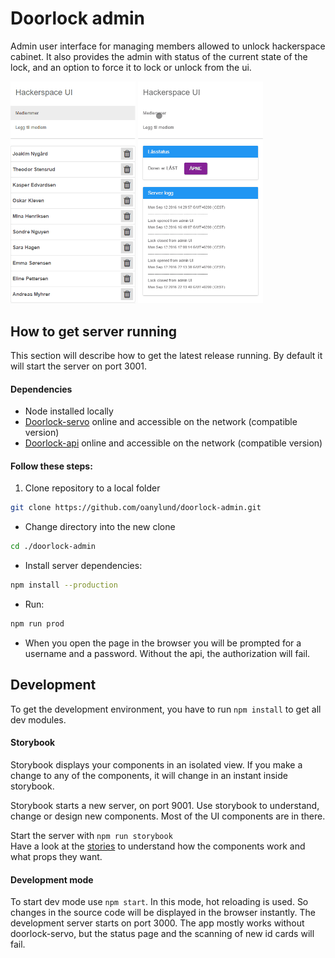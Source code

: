 # Doorlock admin

Admin user interface for managing members allowed to unlock hackerspace cabinet.
It also provides the admin with status of the current state of the lock, and an option to force it to lock or unlock from the ui.

<img src=/docs/images/ChangeMember.gif width=200/>
<img src=/docs/images/LockStatus.gif width=200/>



## How to get server running

This section will describe how to get the latest release running. By default it will start the server on port 3001.

#### Dependencies
- Node installed locally
- [Doorlock-servo](../doorlock-servo/) online and accessible on the network (compatible version)
- [Doorlock-api](../doorlock-api/) online and accessible on the network (compatible version)

#### Follow these steps:
1. Clone repository to a local folder
```bash
git clone https://github.com/oanylund/doorlock-admin.git
```
- Change directory into the new clone
```bash
cd ./doorlock-admin
```
- Install server dependencies:
```bash
npm install --production
```
- Run:
```bash
npm run prod
```
- When you open the page in the browser you will be prompted for a username and a password. Without the api, the authorization will fail.

## Development

To get the development environment, you have to run `npm install` to get all dev modules.

#### Storybook
Storybook displays your components in an isolated view.
If you make a change to any of the components, it will change in an instant inside storybook.

Storybook starts a new server, on port 9001.
Use storybook to understand, change or design new components. Most of the UI components are in there.

Start the server with `npm run storybook`  
Have a look at the [stories](./src/components/.stories) to understand how the components work and what props they want.
#### Development mode
To start dev mode use `npm start`.
In this mode, hot reloading is used. So changes in the source code will be displayed in the browser instantly. The development server starts on port 3000. The app mostly works without doorlock-servo, but the status page and the scanning of new id cards will fail.
